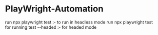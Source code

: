 # PlayWright-Automation
 run 
 npx playwright test :- to run in headless mode
 run npx playwright test for running test --headed :- for headed mode
